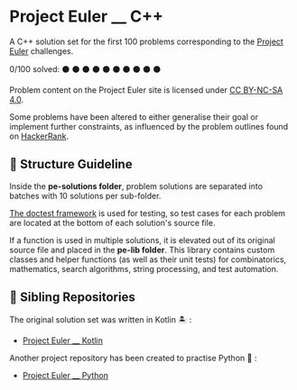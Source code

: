 # Project Euler __ C++

A C++ solution set for the first 100 problems corresponding to the [Project Euler](https://projecteuler.net/archives) challenges.

0/100 solved: :black_circle: :black_circle: :black_circle: :black_circle: :black_circle: :black_circle: :black_circle: :black_circle: :black_circle: :black_circle:

Problem content on the Project Euler site is licensed under [CC BY-NC-SA 4.0](https://projecteuler.net/copyright).

Some problems have been altered to either generalise their goal or implement further constraints, as influenced by the 
problem outlines found on [HackerRank](https://www.hackerrank.com/contests/projecteuler/challenges).

## :open_file_folder: Structure Guideline

Inside the **pe-solutions folder**, problem solutions are separated into batches with 10 solutions per sub-folder.

[The doctest framework](https://github.com/doctest/doctest) is used for testing, so test cases for each problem 
are located at the bottom of each solution's source file.

If a function is used in multiple solutions, it is elevated out of its original source file and placed in the 
**pe-lib folder**. This library contains custom classes and helper functions (as well as their unit tests) for 
combinatorics, mathematics, search algorithms, string processing, and test automation.

## :handshake: Sibling Repositories

The original solution set was written in Kotlin :desert_island: :
- [Project Euler __ Kotlin](https://github.com/bog-walk/project-euler-kotlin)

Another project repository has been created to practise Python :snake: :
- [Project Euler __ Python](https://github.com/bog-walk/project-euler-python)